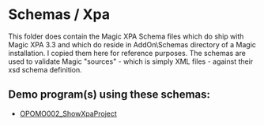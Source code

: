 # Schemas / Xpa
This folder does contain the Magic XPA Schema files which do ship with Magic XPA 3.3 and which do reside in AddOn\Schemas directory of 
a Magic installation. I copied them here for reference purposes. The schemas are used to validate Magic "sources" - which is simply XML 
files - against their xsd schema definition.  

## Demo program(s) using these schemas:  
- [OPOMO002_ShowXpaProject](/XPATests/Doc/Samples/XpaTPomo/OPOMO002_ShowXpaProject.md)
